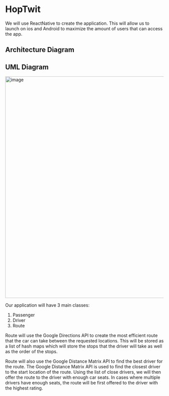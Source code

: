 # HopTwit

We will use ReactNative to create the application. This will allow us to launch on ios and Android to maximize the amount of users that can access the app.

## Architecture Diagram

## UML Diagram
<img width="703" alt="image" src="https://user-images.githubusercontent.com/59515786/212209226-d3b28718-4a55-4394-aa66-57d2b17edfd2.png">

Our application will have 3 main classes:
1. Passenger
2. Driver
3. Route

Route will use the Google Directions API to create the most efficient route that the car can take between the requested locations. This will be stored as a list of hash maps which will store the stops that the driver will take as well as the order of the stops. 

Route will also use the Google Distance Matrix API to find the best driver for the route. The Google Distance Matrix API is used to find the closest driver to the start location of the route. Using the list of close drivers, we will then offer the route to the driver with enough car seats. In cases where multiple drivers have enough seats, the route will be first offered to the driver with the highest rating.

